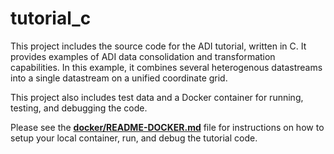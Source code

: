 # tutorial_c

This project includes the source code for the ADI tutorial, written in C.  It provides examples of ADI data 
consolidation and transformation capabilities.  In this example, it combines several heterogenous datastreams into
a single datastream on a unified coordinate grid.
  
This project also includes test data and a Docker container for running, testing, and debugging the code.

Please see the **[docker/README-DOCKER.md](../blob/master/docker/README-DOCKER.md)** file for instructions on how to setup your local container, run, and debug the tutorial code.
